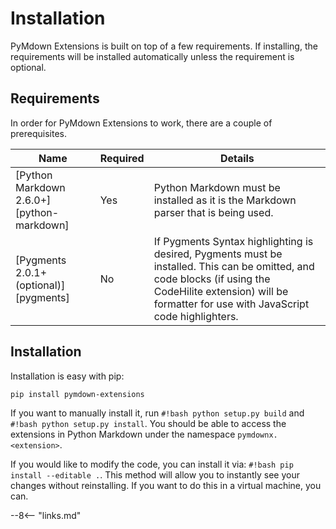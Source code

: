 # Installation

PyMdown Extensions is built on top of a few requirements.  If installing, the requirements will be installed automatically unless the requirement is optional.

## Requirements

In order for PyMdown Extensions to work, there are a couple of prerequisites.

Name                                      | Required | Details
----------------------------------------- | -------- | -------
[Python Markdown 2.6.0+][python-markdown] | Yes      |Python Markdown must be installed as it is the Markdown parser that is being used.
[Pygments 2.0.1+ (optional)][pygments]    | No       | If Pygments Syntax highlighting is desired, Pygments must be installed.  This can be omitted, and code blocks (if using the CodeHilite extension) will be formatter for use with JavaScript code highlighters.

## Installation

Installation is easy with pip:

```bash
pip install pymdown-extensions
```

If you want to manually install it, run `#!bash python setup.py build` and `#!bash python setup.py install`.  You should be able to access the extensions in Python Markdown under the namespace `pymdownx.<extension>`.

If you would like to modify the code, you can install it via: `#!bash pip install --editable .`.  This method will allow you to instantly see your changes without reinstalling.  If you want to do this in a virtual machine, you can.

--8<-- "links.md"
